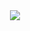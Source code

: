 <div align="center">
    <a href="https://discord.com/users/287664619961712640" title="Discord Profile"><img src="https://lanyard-profile-readme.vercel.app/api/287664619961712640"></a>
</div>
